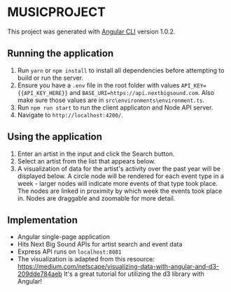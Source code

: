 # MUSICPROJECT

This project was generated with [Angular CLI](https://github.com/angular/angular-cli) version 1.0.2.

## Running the application

1. Run `yarn` or `npm install` to install all dependencies before attempting to build or run the server. 
2. Ensure you have a `.env` file in the root folder with values `API_KEY={{API_KEY_HERE}}` and 
`BASE_URI=https://api.nextbigsound.com`. Also make sure those values are in `src\environments\environment.ts`.
3. Run `npm run start` to run the client applicaton and Node API server. 
4. Navigate to `http://localhost:4200/`.

## Using the application

1. Enter an artist in the input and click the Search button. 
2. Select an artist from the list that appears below.
3. A visualization of data for the artist's activity over the past year will be displayed below. 
A circle node will be rendered for each event type in a week - larger nodes will indicate more events of that type took place.
The nodes are linked in proximity by which week the events took place in. 
Nodes are draggable and zoomable for more detail.

## Implementation

- Angular single-page application
- Hits Next Big Sound APIs for artist search and event data
- Express API runs on `localhost:8081`
- The visualization is adapted from this resource: https://medium.com/netscape/visualizing-data-with-angular-and-d3-209dde784aeb
It's a great tutorial for utilizing the d3 library with Angular!

